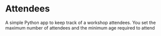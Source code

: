 # Attendees
A simple Python app to keep track of a workshop attendees. You set the maximum number of attendees and the minimum age required to attend
